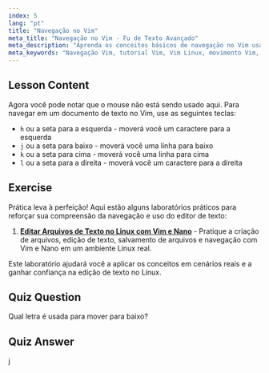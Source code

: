 ```yaml
---
index: 5
lang: "pt"
title: "Navegação no Vim"
meta_title: "Navegação no Vim - Fu de Texto Avançado"
meta_description: "Aprenda os conceitos básicos de navegação no Vim usando as teclas h, j, k, l. Entenda o movimento essencial do Vim para iniciantes e aprimore suas habilidades na linha de comando do Linux."
meta_keywords: "Navegação Vim, tutorial Vim, Vim Linux, movimento Vim, conceitos básicos Vim, Vim para iniciantes, editor de texto Linux, guia Vim"
---
```


## Lesson Content

Agora você pode notar que o mouse não está sendo usado aqui. Para navegar em um documento de texto no Vim, use as seguintes teclas:

- `h` ou a seta para a esquerda - moverá você um caractere para a esquerda
- `j` ou a seta para baixo - moverá você uma linha para baixo
- `k` ou a seta para cima - moverá você uma linha para cima
- `l` ou a seta para a direita - moverá você um caractere para a direita

## Exercise

Prática leva à perfeição! Aqui estão alguns laboratórios práticos para reforçar sua compreensão da navegação e uso do editor de texto:

1. **[Editar Arquivos de Texto no Linux com Vim e Nano](https://labex.io/pt/labs/comptia-edit-text-files-in-linux-with-vim-and-nano-591076)** - Pratique a criação de arquivos, edição de texto, salvamento de arquivos e navegação com Vim e Nano em um ambiente Linux real.

Este laboratório ajudará você a aplicar os conceitos em cenários reais e a ganhar confiança na edição de texto no Linux.

## Quiz Question

Qual letra é usada para mover para baixo?

## Quiz Answer

j
